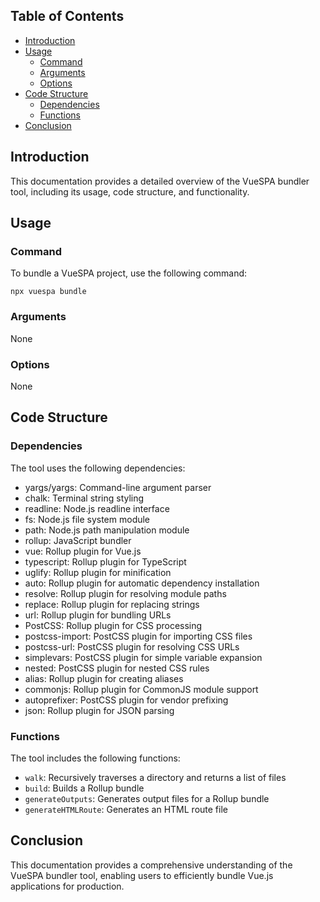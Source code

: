 ## Table of Contents

- [Introduction](#introduction)
- [Usage](#usage)
  - [Command](#command)
  - [Arguments](#arguments)
  - [Options](#options)
- [Code Structure](#code-structure)
  - [Dependencies](#dependencies)
  - [Functions](#functions)
- [Conclusion](#conclusion)

## Introduction

This documentation provides a detailed overview of the VueSPA bundler tool, including its usage, code structure, and functionality.

## Usage

### Command

To bundle a VueSPA project, use the following command:

```
npx vuespa bundle
```

### Arguments

None

### Options

None

## Code Structure

### Dependencies

The tool uses the following dependencies:

- yargs/yargs: Command-line argument parser
- chalk: Terminal string styling
- readline: Node.js readline interface
- fs: Node.js file system module
- path: Node.js path manipulation module
- rollup: JavaScript bundler
- vue: Rollup plugin for Vue.js
- typescript: Rollup plugin for TypeScript
- uglify: Rollup plugin for minification
- auto: Rollup plugin for automatic dependency installation
- resolve: Rollup plugin for resolving module paths
- replace: Rollup plugin for replacing strings
- url: Rollup plugin for bundling URLs
- PostCSS: Rollup plugin for CSS processing
- postcss-import: PostCSS plugin for importing CSS files
- postcss-url: PostCSS plugin for resolving CSS URLs
- simplevars: PostCSS plugin for simple variable expansion
- nested: PostCSS plugin for nested CSS rules
- alias: Rollup plugin for creating aliases
- commonjs: Rollup plugin for CommonJS module support
- autoprefixer: PostCSS plugin for vendor prefixing
- json: Rollup plugin for JSON parsing

### Functions

The tool includes the following functions:

- `walk`: Recursively traverses a directory and returns a list of files
- `build`: Builds a Rollup bundle
- `generateOutputs`: Generates output files for a Rollup bundle
- `generateHTMLRoute`: Generates an HTML route file

## Conclusion

This documentation provides a comprehensive understanding of the VueSPA bundler tool, enabling users to efficiently bundle Vue.js applications for production.